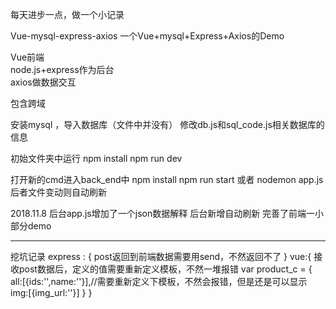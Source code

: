 每天进步一点，做一个小记录

Vue-mysql-express-axios
一个Vue+mysql+Express+Axios的Demo

Vue前端  
node.js+express作为后台  
axios做数据交互  

包含跨域

安装mysql ，导入数据库（文件中并没有）
修改db.js和sql_code.js相关数据库的信息

初始文件夹中运行
npm install 
npm run dev


打开新的cmd进入back_end中
npm install 
npm run start 或者  nodemon app.js
后者文件变动则自动刷新


2018.11.8 
后台app.js增加了一个json数据解释
后台新增自动刷新
完善了前端一小部分demo


---------------------------------------------------------------------------------


挖坑记录
express : {
  post返回到前端数据需要用send，不然返回不了
}
vue:{
  接收post数据后，定义的值需要重新定义模板，不然一堆报错
  var product_c = {
    all:[{ids:'',name:''}],//需要重新定义下模板，不然会报错，但是还是可以显示
    img:[{img_url:''}]
  }
}
